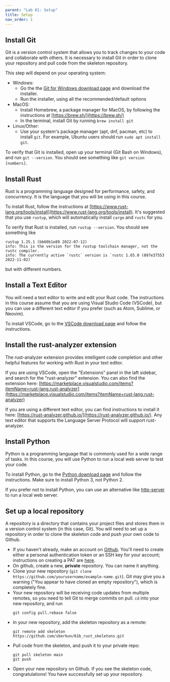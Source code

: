 ```yaml
---
parent: "Lab 01: Setup"
title: Setup
nav_order: 1
---
```


## Install Git

Git is a version control system that allows you to track changes to your code and collaborate with others. It is necessary to install Git in order to clone your repository and pull code from the skeleton repository.

This step will depend on your operating system:
 - Windows: 
     - Go the the [Git for Windows download page](https://git-scm.com/download/) and download the installer.
     - Run the installer, using all the recommended/default options
 - MacOS: 
     - Install Homebrew, a package manager for MacOS, by following the instructions at [https://brew.sh/](https://brew.sh/)
     - In the terminal, install Git by running `brew install git`
 - Linux/Other:
     - Use your system's package manager (apt, dnf, pacman, etc) to install `git`. For example, Ubuntu users should run `sudo apt install git`.

To verify that Git is installed, open up your terminal (Git Bash on Windows), and run `git --version`. You should see something like `git version [numbers]`.

## Install Rust

Rust is a programming language designed for performance, safety, and concurrency. It is the language that you will be using in this course.

To install Rust, follow the instructions at [https://www.rust-lang.org/tools/install](https://www.rust-lang.org/tools/install). It's suggested that you use `rustup`, which will automatically install `cargo` and `rustc` for you.

To verify that Rust is installed, run `rustup --version`. You should see something like
```
rustup 1.25.1 (bb60b1e89 2022-07-12)
info: This is the version for the rustup toolchain manager, not the rustc compiler.
info: The currently active `rustc` version is `rustc 1.65.0 (897e37553 2022-11-02)`
```
but with different numbers.

## Install a Text Editor

You will need a text editor to write and edit your Rust code. The instructions in this course assume that you are using Visual Studio Code (VSCode), but you can use a different text editor if you prefer (such as Atom, Sublime, or Neovim).

To install VSCode, go to the [VSCode download page](https://code.visualstudio.com/download) and follow the instructions.


## Install the rust-analyzer extension

The rust-analyzer extension provides intelligent code completion and other helpful features for working with Rust in your text editor.

If you are using VSCode, open the "Extensions" panel in the laft sidebar, and search for the "rust-analyzer" extension. You can also find the extension here: [https://marketplace.visualstudio.com/items?itemName=rust-lang.rust-analyzer](https://marketplace.visualstudio.com/items?itemName=rust-lang.rust-analyzer)

If you are using a different text editor, you can find instructions to install it here: [https://rust-analyzer.github.io/](https://rust-analyzer.github.io/). Any text editor that supports the Language Server Protocol will support rust-analyzer.


## Install Python

Python is a programming language that is commonly used for a wide range of tasks. In this course, you will use Python to run a local web server to test your code.

To install Python, go to the [Python download page](https://www.python.org/downloads/) and follow the instructions. Make sure to install Python 3, not Python 2.

If you prefer not to install Python, you can use an alternative like [http-server](https://crates.io/crates/http-server) to run a local web server.


## Set up a local repository

A repository is a directory that contains your project files and stores them in a version control system (in this case, Git). You will need to set up a repository in order to clone the skeleton code and push your own code to Github.

 - If you haven't already, make an account on [Github](https://github.com/). You'll need to create either a personal authentication token or an SSH key for your account; instructions on creating a PAT are [here](https://docs.github.com/en/enterprise-server@3.4/authentication/keeping-your-account-and-data-secure/creating-a-personal-access-token).
 - On github, create a new, **private** repository. You can name it anything.
 - Clone your new repository (`git clone https://github.com/yourusername/example-name.git`). Git may give you a warning ("You appear to have cloned an empty repository"), which is completely fine.
 - Your new repository will be receiving code updates from multiple remotes, so you need to tell Git to merge commits on pull. `cd` into your new repository, and run
    ```
    git config pull.rebase false
    ```
 - In your new repository, add the skeleton repository as a remote:
    ```
    git remote add skeleton https://github.com/sberkun/61b_rust_skeletons.git
    ```
 - Pull code from the skeleton, and push it to your private repo:
    ```
    git pull skeleton main
    git push
    ``` 
 - Open your new repository on Github. If you see the skeleton code, congratulations! You have successfully set up your repository.